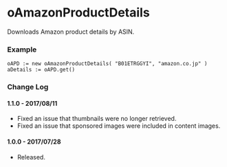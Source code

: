 # oAmazonProductDetails
Downloads Amazon product details by ASIN.

### Example
```autohotkey
oAPD := new oAmazonProductDetails( "B01ETRGGYI", "amazon.co.jp" )
aDetails := oAPD.get()
```


### Change Log
#### 1.1.0 - 2017/08/11
 - Fixed an issue that thumbnails were no longer retrieved.
 - Fixed an issue that sponsored images were included in content images.
#### 1.0.0 - 2017/07/28
 - Released.